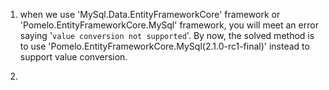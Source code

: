 
1. when we use 'MySql.Data.EntityFrameworkCore' framework or 'Pomelo.EntityFrameworkCore.MySql' framework, you will meet an error saying '`value conversion not supported`'. By now, the solved method is to use 'Pomelo.EntityFrameworkCore.MySql(2.1.0-rc1-final)' instead to support value conversion.

2. 
